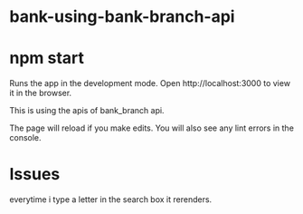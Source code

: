 # bank-using-bank-branch-api

# npm start
Runs the app in the development mode.
Open http://localhost:3000 to view it in the browser.

This is using the apis of bank_branch api.

The page will reload if you make edits.
You will also see any lint errors in the console.

# Issues
everytime i type a letter in the search box it rerenders.

